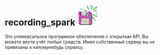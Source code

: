 # recording_spark ![unknown.png](https://github.com/romenskiy2012/recording_spark/blob/main/Client/content/icon/2icon.png)

Это уневерсальное програмное обеспичения с открытым API.
Вы можете вести учёт любых средств.
Имея собственный сервер вы не привязаны к катомунебудь сервису.





